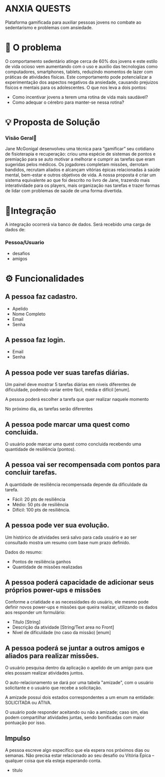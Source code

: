 # ANXIA QUESTS
Plataforma gamificada para auxiliar pessoas jovens no combate ao sedentarismo e problemas com ansiedade.

# 🤯 O problema 

O comportamento sedentário atinge cerca de 60% dos jovens e este estilo de vida ocioso vem aumentando com o uso e auxilio das tecnologias como computadores, smartphones, tablets, reduzindo momentos de lazer com práticas de atividades físicas. Este comportamento pode potencializar a experimentação dos aspectos negativos da ansiedade, causando prejuizos fisicos e mentais para os adolescentes. O que nos leva a dois pontos:

- Como incentivar jovens a terem uma rotina de vida mais saudável?
- Como adequar o cérebro para manter-se nessa rotina?

# 💡 Proposta de Solução
### Visão Geral🧐

Jane McGonigal desenvolveu uma técnica para “gamificar” seu cotidiano de fisioterapia e recuperação: criou uma espécie de sistemas de pontos e premiação para se auto motivar a melhorar e cumprir as tarefas que eram sugeridas pelos médicos.
Os jogadores completam missões, derrotam bandidos, recrutam aliados e alcançam vitórias épicas relacionadas à saúde mental, bem-estar e outros objetivos de vida. A nossa proposta é criar um sistema equivalente ao que foi descrito no livro de Jane, trazendo mais interatividade para os players, mais organização nas tarefas e trazer formas de lidar com problemas de saúde de uma forma divertida.

# 🔌Integração
A integração ocorrerá via banco de dados. Será recebido uma carga de dados de:

### Pessoa/Usuario
- desafios
- amigos

# ⚙️ Funcionalidades 

## A pessoa faz cadastro.

- Apelido
- Nome Completo
- Email
- Senha

## A pessoa faz login.

- Email
- Senha

## A pessoa pode ver suas tarefas diárias.

Um painel deve mostrar 5 tarefas diárias em niveis diferentes de dificuldade, podendo variar entre fácil, média e difícil [enum].

A pessoa poderá escolher a tarefa que quer realizar naquele momento 

No próximo dia, as tarefas serão diferentes

## A pessoa pode marcar uma quest como concluida.

O usuário pode marcar uma quest como concluida recebendo uma quantidade de resiliência (pontos).

## A pessoa vai ser recompensada com pontos para concluir tarefas.

A quantidade de resiliência recompensada depende da dificuldade da tarefa.

- Fácil: 20 pts de resiliência
- Médio: 50 pts de resiliência
- Difícil: 100 pts de resiliência.

## A pessoa pode ver sua evolução.

Um histórico de atividades será salvo para cada usuário e ao ser consultado mostra um resumo com base num prazo definido.

Dados do resumo:
- Pontos de resiliência ganhos
- Quantidade de missões realizadas

## A pessoa poderá capacidade de adicionar seus próprios power-ups e missões

Conforme a criatidade e as necessidades do usuário, ele mesmo pode definir
novos power-ups e missões que queira realizar, utilizando os dados aos responder um formulário:

- Título [String]
- Descrição da atividade [String/Text area no Front]
- Nível de dificuldade (no caso da missão) [enum]

## A pessoa poderá se juntar a outros amigos e aliados para realizar missões.

O usuário pesquisa dentro da aplicação o apelido de um amigo para que eles possam
realizar atividades juntos.

O auto-relacionamento se dará por uma tabela "amizade", com o usuário solicitante
e o usuário que recebe a solicitação.

A amizade possui dois estados correspondentes a um enum na entidade: SOLICITADA ou ATIVA.

O usuário pode responder aceitando ou não a amizade; caso sim, elas podem compartilhar
atividades juntas, sendo bonificadas com maior pontuação por isso.

## Impulso

A pessoa escreve algo específico que ela espera nos próximos dias ou semanas. Não precisa estar relacionado ao seu desafio ou Vitória Épica – qualquer coisa que ela esteja esperando conta.
- titulo
